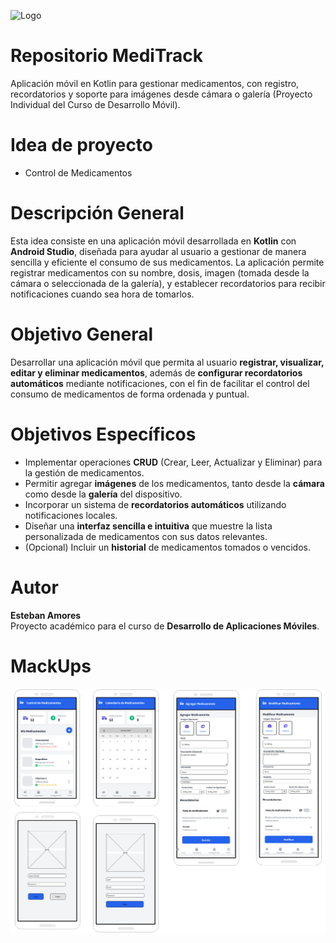 
![Logo](https://i0.wp.com/indexdesarrollo.com/wp-content/uploads/2019/10/mejores-plataformas-hibridas-apps-moviles.jpg?fit=1023%2C500&ssl=1)
# Repositorio MediTrack
Aplicación móvil en Kotlin para gestionar medicamentos, con registro, recordatorios y soporte para imágenes desde cámara o galería (Proyecto Individual del Curso de Desarrollo Móvil).

# Idea de proyecto 
- Control de Medicamentos

# Descripción General
Esta idea consiste en una aplicación móvil desarrollada en **Kotlin** con **Android Studio**, diseñada para ayudar al usuario a gestionar de manera sencilla y eficiente el consumo de sus medicamentos. La aplicación permite registrar medicamentos con su nombre, dosis, imagen (tomada desde la cámara o seleccionada de la galería), y establecer recordatorios para recibir notificaciones cuando sea hora de tomarlos.  

# Objetivo General
Desarrollar una aplicación móvil que permita al usuario **registrar, visualizar, editar y eliminar medicamentos**, además de **configurar recordatorios automáticos** mediante notificaciones, con el fin de facilitar el control del consumo de medicamentos de forma ordenada y puntual.

# Objetivos Específicos
- Implementar operaciones **CRUD** (Crear, Leer, Actualizar y Eliminar) para la gestión de medicamentos.  
- Permitir agregar **imágenes** de los medicamentos, tanto desde la **cámara** como desde la **galería** del dispositivo.  
- Incorporar un sistema de **recordatorios automáticos** utilizando notificaciones locales.  
- Diseñar una **interfaz sencilla e intuitiva** que muestre la lista personalizada de medicamentos con sus datos relevantes.  
- (Opcional) Incluir un **historial** de medicamentos tomados o vencidos.  

# Autor
**Esteban Amores**  
Proyecto académico para el curso de **Desarrollo de Aplicaciones Móviles**.

# MackUps
![Texto alternativo](assets/Wireframe-MediTrack.png)
